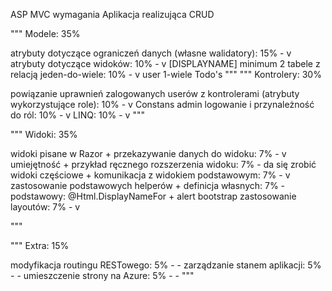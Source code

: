 ﻿ASP MVC wymagania
Aplikacja realizująca CRUD

"""
Modele: 35%

atrybuty dotyczące ograniczeń danych (własne walidatory): 15%						- v
atrybuty dotyczące widoków: 10%																	        - v [DISPLAYNAME]
minimum 2 tabele z relacją jeden-do-wiele: 10%													- v user 1-wiele Todo's
"""
"""
Kontrolery: 30%

powiązanie uprawnień zalogowanych userów z kontrolerami (atrybuty wykorzystujące role): 10%		- v Constans admin
logowanie i przynależność do ról: 10%															- v
LINQ: 10%																						- v
"""

"""
Widoki: 35%

widoki pisane w Razor + przekazywanie danych do widoku: 7%										- v
umiejętność + przykład ręcznego rozszerzenia widoku: 7%											- da się zrobić
widoki częściowe + komunikacja z widokiem podstawowym: 7%										- v
zastosowanie podstawowych helperów + definicja własnych: 7%										- podstawowy: @Html.DisplayNameFor + alert bootstrap
zastosowanie layoutów: 7%																		- v

"""

"""
Extra: 15%

modyfikacja routingu RESTowego: 5%																- -
zarządzanie stanem aplikacji: 5%																- -
umieszczenie strony na Azure: 5%																- -
"""
